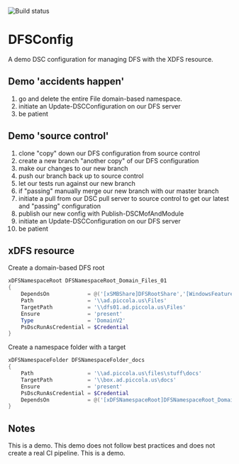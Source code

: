 ![Build status](https://ci.appveyor.com/api/projects/status/go5gb3hsm8asca5r?svg=true&branch=master)
# DFSConfig

A demo DSC configuration for managing DFS with the XDFS resource. 

## Demo 'accidents happen'

1. go and delete the entire File domain-based namespace.
2. initiate an Update-DSCConfiguration on our DFS server
3. be patient

## Demo 'source control'

1. clone "copy" down our DFS configuration from source control
2. create a new branch "another copy" of our DFS configuration
3. make our changes to our new branch
4. push our branch back up to source control 
5. let our tests run against our new branch
6. if "passing" manually merge our new branch with our master branch
7. initiate a pull from our DSC pull server to source control to get our latest and "passing" configuration
8. publish our new config with Publish-DSCMofAndModule
8. initiate an Update-DSCConfiguration on our DFS server
9. be patient

## xDFS resource

Create a domain-based DFS root
```powershell
xDFSNamespaceRoot DFSNamespaceRoot_Domain_Files_01
{
	DependsOn            = @('[xSMBShare]DFSRootShare','[WindowsFeature]DFSFileServices','[xDFSNamespaceServerConfiguration	DFSNamespaceConfig')
	Path                 = '\\ad.piccola.us\Files'
	TargetPath           = '\\dfs01.ad.piccola.us\Files'
	Ensure               = 'present'
	Type                 = 'DomainV2'
	PsDscRunAsCredential = $Credential
}
```

Create a namespace folder with a target
```powershell
xDFSNamespaceFolder DFSNamespaceFolder_docs
{
	Path                 = '\\ad.piccola.us\files\stuff\docs' 
	TargetPath           = '\\box.ad.piccola.us\docs'
	Ensure               = 'present'
	PsDscRunAsCredential = $Credential
	DependsOn            = @('[xDFSNamespaceRoot]DFSNamespaceRoot_Domain_Files_01','[xDFSNamespaceRoot]DFSNamespaceRoot_Domain_Files_02')
}
```


## Notes

This is a demo. This demo does not follow best practices and does not create a real CI pipeline. This is a demo.